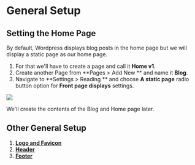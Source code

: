 # General Setup

## Setting the Home Page

By default, Wordpress displays blog posts in the home page but we will display a static page as our home page.
1. For that we'll have to create a page and call it **Home v1**.
2. Create another Page from **Pages > Add New ** and name it **Blog**.
3. Navigate to **Settings > Reading ** and choose **A static page** radio button option for **Front page displays** settings.

![](http://transvelo.github.io/docs/techmarket/images/reading-settings.png)


We'll create the contents of the Blog and Home page later.

## Other General Setup

1. [**Logo and Favicon**](logo_and_favicon.md)
2. [**Header**](header.md)
3. [**Footer**](footer.md)



